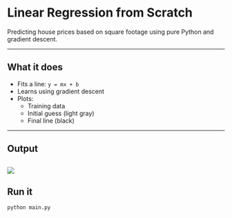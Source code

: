 # Linear Regression from Scratch

Predicting house prices based on square footage using pure Python and gradient descent.

---

## What it does

- Fits a line: `y = mx + b`
- Learns using gradient descent
- Plots:
  - Training data
  - Initial guess (light gray)
  - Final line (black)

---

##  Output


![
](files/Figure_1.png)
---

## Run it

```bash
python main.py

